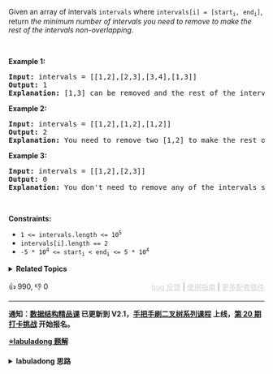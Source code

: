 <p>Given an array of intervals <code>intervals</code> where <code>intervals[i] = [start<sub>i</sub>, end<sub>i</sub>]</code>, return <em>the minimum number of intervals you need to remove to make the rest of the intervals non-overlapping</em>.</p>

<p>&nbsp;</p> 
<p><strong class="example">Example 1:</strong></p>

<pre>
<strong>Input:</strong> intervals = [[1,2],[2,3],[3,4],[1,3]]
<strong>Output:</strong> 1
<strong>Explanation:</strong> [1,3] can be removed and the rest of the intervals are non-overlapping.
</pre>

<p><strong class="example">Example 2:</strong></p>

<pre>
<strong>Input:</strong> intervals = [[1,2],[1,2],[1,2]]
<strong>Output:</strong> 2
<strong>Explanation:</strong> You need to remove two [1,2] to make the rest of the intervals non-overlapping.
</pre>

<p><strong class="example">Example 3:</strong></p>

<pre>
<strong>Input:</strong> intervals = [[1,2],[2,3]]
<strong>Output:</strong> 0
<strong>Explanation:</strong> You don't need to remove any of the intervals since they're already non-overlapping.
</pre>

<p>&nbsp;</p> 
<p><strong>Constraints:</strong></p>

<ul> 
 <li><code>1 &lt;= intervals.length &lt;= 10<sup>5</sup></code></li> 
 <li><code>intervals[i].length == 2</code></li> 
 <li><code>-5 * 10<sup>4</sup> &lt;= start<sub>i</sub> &lt; end<sub>i</sub> &lt;= 5 * 10<sup>4</sup></code></li> 
</ul>

<details><summary><strong>Related Topics</strong></summary>贪心 | 数组 | 动态规划 | 排序</details><br>

<div>👍 990, 👎 0<span style='float: right;'><span style='color: gray;'><a href='https://github.com/labuladong/fucking-algorithm/discussions/939' target='_blank' style='color: lightgray;text-decoration: underline;'>bug 反馈</a> | <a href='https://labuladong.gitee.io/article/fname.html?fname=jb插件简介' target='_blank' style='color: lightgray;text-decoration: underline;'>使用指南</a> | <a href='https://labuladong.github.io/algo/images/others/%E5%85%A8%E5%AE%B6%E6%A1%B6.jpg' target='_blank' style='color: lightgray;text-decoration: underline;'>更多配套插件</a></span></span></div>

<div id="labuladong"><hr>

**通知：[数据结构精品课](https://aep.h5.xeknow.com/s/1XJHEO) 已更新到 V2.1，[手把手刷二叉树系列课程](https://aep.xet.tech/s/3YGcq3) 上线，[第 20 期打卡挑战](https://opedk.xet.tech/s/1cEM6U) 开始报名。**



<p><strong><a href="https://labuladong.gitee.io/article/slug.html?slug=non-overlapping-intervals" target="_blank">⭐️labuladong 题解</a></strong></p>
<details><summary><strong>labuladong 思路</strong></summary>

## 基本思路

PS：这道题在[《算法小抄》](https://item.jd.com/12759911.html) 的第 381 页。

区间调度问题是让你计算若干区间中最多有几个互不相交的区间，这道题是区间调度问题的一个简单变体。

区间调度问题思路可以分为以下三步：

1、从区间集合 `intvs` 中选择一个区间 `x`，这个 `x` 是在当前所有区间中**结束最早的**（`end` 最小）。

2、把所有与 `x` 区间相交的区间从区间集合 `intvs` 中删除。

3、重复步骤 1 和 2，直到 `intvs` 为空为止。之前选出的那些 `x` 就是最大不相交子集。

![](https://labuladong.github.io/pictures/interval/2.jpg)

**详细题解：[贪心算法之区间调度问题](https://labuladong.github.io/article/fname.html?fname=贪心算法之区间调度问题)**

**标签：[区间问题](https://mp.weixin.qq.com/mp/appmsgalbum?__biz=MzAxODQxMDM0Mw==&action=getalbum&album_id=2122021012031569922)，排序**

## 解法代码

提示：🟢 标记的是我写的解法代码，🤖 标记的是 chatGPT 翻译的多语言解法代码。如有错误，可以 [点这里](https://github.com/labuladong/fucking-algorithm/issues/1113) 反馈和修正。

<div class="tab-panel"><div class="tab-nav">
<button data-tab-item="cpp" class="tab-nav-button btn " data-tab-group="default" onclick="switchTab(this)">cpp🤖</button>

<button data-tab-item="python" class="tab-nav-button btn " data-tab-group="default" onclick="switchTab(this)">python🤖</button>

<button data-tab-item="java" class="tab-nav-button btn active" data-tab-group="default" onclick="switchTab(this)">java🟢</button>

<button data-tab-item="go" class="tab-nav-button btn " data-tab-group="default" onclick="switchTab(this)">go🤖</button>

<button data-tab-item="javascript" class="tab-nav-button btn " data-tab-group="default" onclick="switchTab(this)">javascript🤖</button>
</div><div class="tab-content">
<div data-tab-item="cpp" class="tab-item " data-tab-group="default"><div class="highlight">

```cpp
// 注意：cpp 代码由 chatGPT🤖 根据我的 java 代码翻译，旨在帮助不同背景的读者理解算法逻辑。
// 本代码已经通过力扣的测试用例，应该可直接成功提交。

class Solution {
public:
    int eraseOverlapIntervals(vector<vector<int>>& intervals) {
        int n = intervals.size();
        return n - intervalSchedule(intervals);
    }

    // 区间调度算法，算出 intvs 中最多有几个互不相交的区间
    int intervalSchedule(vector<vector<int>>& intvs) {
        if (intvs.empty()) return 0;
        // 按 end 升序排序
        sort(intvs.begin(), intvs.end(), [](const vector<int>& a, const vector<int>& b){
            return a[1] < b[1];
        });
        // 至少有一个区间不相交
        int count = 1;
        // 排序后，第一个区间就是 x
        int x_end = intvs[0][1];
        for (const auto& interval : intvs) {
            int start = interval[0];
            if (start >= x_end) {
                // 找到下一个选择的区间了
                count++;
                x_end = interval[1];
            }
        }
        return count;
    }
};
```

</div></div>

<div data-tab-item="python" class="tab-item " data-tab-group="default"><div class="highlight">

```python
# 注意：python 代码由 chatGPT🤖 根据我的 java 代码翻译，旨在帮助不同背景的读者理解算法逻辑。
# 本代码已经通过力扣的测试用例，应该可直接成功提交。

class Solution:
    def eraseOverlapIntervals(self, intervals: List[List[int]]) -> int:
        n = len(intervals)
        return n - self.intervalSchedule(intervals)

    # 区间调度算法，算出 intvs 中最多有几个互不相交的区间
    def intervalSchedule(self, intvs: List[List[int]]) -> int:
        if len(intvs) == 0:
            return 0
        # 按 end 升序排序
        intvs = sorted(intvs, key=lambda x:x[1])
        # 至少有一个区间不相交
        count = 1
        # 排序后，第一个区间就是 x
        x_end = intvs[0][1]
        for interval in intvs:
            start = interval[0]
            if start >= x_end:
                # 找到下一个选择的区间了
                count += 1
                x_end = interval[1]
        return count
```

</div></div>

<div data-tab-item="java" class="tab-item active" data-tab-group="default"><div class="highlight">

```java
class Solution {
    public int eraseOverlapIntervals(int[][] intervals) {
        int n = intervals.length;
        return n - intervalSchedule(intervals);
    }

    // 区间调度算法，算出 intvs 中最多有几个互不相交的区间
    int intervalSchedule(int[][] intvs) {
        if (intvs.length == 0) return 0;
        // 按 end 升序排序
        Arrays.sort(intvs, new Comparator<int[]>() {
            public int compare(int[] a, int[] b) {
                return a[1] - b[1];
            }
        });
        // 至少有一个区间不相交
        int count = 1;
        // 排序后，第一个区间就是 x
        int x_end = intvs[0][1];
        for (int[] interval : intvs) {
            int start = interval[0];
            if (start >= x_end) {
                // 找到下一个选择的区间了
                count++;
                x_end = interval[1];
            }
        }
        return count;
    }
}
```

</div></div>

<div data-tab-item="go" class="tab-item " data-tab-group="default"><div class="highlight">

```go
// 注意：go 代码由 chatGPT🤖 根据我的 java 代码翻译，旨在帮助不同背景的读者理解算法逻辑。
// 本代码已经通过力扣的测试用例，应该可直接成功提交。

import "sort"

func eraseOverlapIntervals(intervals [][]int) int {
	n := len(intervals)
	return n - intervalSchedule(intervals)
}

// 区间调度算法，算出 intvs 中最多有几个互不相交的区间
func intervalSchedule(intvs [][]int) int {
	if len(intvs) == 0 {
		return 0
	}
	// 按 end 升序排序
	sort.Slice(intvs, func(i, j int) bool {
		return intvs[i][1] < intvs[j][1]
	})
	// 至少有一个区间不相交
	count := 1
	// 排序后，第一个区间就是 x
	xEnd := intvs[0][1]
	for _, interval := range intvs {
		start := interval[0]
		if start >= xEnd {
			// 找到下一个选择的区间了
			count++
			xEnd = interval[1]
		}
	}
	return count
}
```

</div></div>

<div data-tab-item="javascript" class="tab-item " data-tab-group="default"><div class="highlight">

```javascript
// 注意：javascript 代码由 chatGPT🤖 根据我的 java 代码翻译，旨在帮助不同背景的读者理解算法逻辑。
// 本代码已经通过力扣的测试用例，应该可直接成功提交。

/**
 * @param {number[][]} intervals
 * @return {number}
 */
var eraseOverlapIntervals = function(intervals) {
    var n = intervals.length;
    return n - intervalSchedule(intervals);
};

/**
 * 区间调度算法，算出 intvs 中最多有几个互不相交的区间
 * @param {number[][]} intvs
 * @return {number}
 */
var intervalSchedule = function(intvs) {
    if (intvs.length === 0) return 0;
    // 按 end 升序排序
    intvs.sort((a, b) => a[1] - b[1]);
    // 至少有一个区间不相交
    var count = 1;
    // 排序后，第一个区间就是 x
    var x_end = intvs[0][1];
    for (var i = 1; i < intvs.length; i++) {
        var start = intvs[i][0];
        if (start >= x_end) {
            // 找到下一个选择的区间了
            count++;
            x_end = intvs[i][1];
        }
    }
    return count;
};
```

</div></div>
</div></div>

<details open><summary><strong>👉 算法可视化 👈</strong></summary><div class="resizable aspect-ratio-container" style="height: 70vh;">
    <iframe src="https://labuladong.github.io/algo-visualize/" width="100%"
    height="100%" scrolling="auto" frameborder="0"
    style="overflow: auto;" id="iframe_non-overlapping-intervals"></iframe>
</div>
<div id="data_non-overlapping-intervals" data="iwGAbnVsbAM="></div></details><hr /><br />

**类似题目**：
  - [452. 用最少数量的箭引爆气球 🟠](/problems/minimum-number-of-arrows-to-burst-balloons)

</details>
</div>



